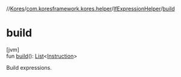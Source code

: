 //[Kores](../../../index.md)/[com.koresframework.kores.helper](../index.md)/[IfExpressionHelper](index.md)/[build](build.md)

# build

[jvm]\
fun [build](build.md)(): [List](https://kotlinlang.org/api/latest/jvm/stdlib/kotlin.collections/-list/index.html)<[Instruction](../../com.koresframework.kores/-instruction/index.md)>

Build expressions.
